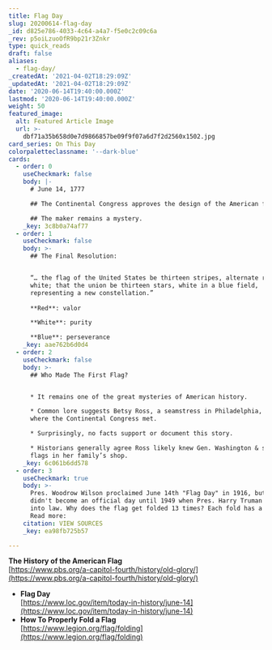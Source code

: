 ```yaml
---
title: Flag Day
slug: 20200614-flag-day
_id: d825e786-4033-4c64-a4a7-f5e0c2c09c6a
_rev: p5oiLzuoOfR9bp21r3Znkr
type: quick_reads
draft: false
aliases:
  - flag-day/
_createdAt: '2021-04-02T18:29:09Z'
_updatedAt: '2021-04-02T18:29:09Z'
date: '2020-06-14T19:40:00.000Z'
lastmod: '2020-06-14T19:40:00.000Z'
weight: 50
featured_image:
  alt: Featured Article Image
  url: >-
    dbf71a35b658d0e7d9866857be09f9f07a6d7f2d2560x1502.jpg
card_series: On This Day
colorpaletteclassname: '--dark-blue'
cards:
  - order: 0
    useCheckmark: false
    body: |-
      # June 14, 1777

      ## The Continental Congress approves the design of the American flag.

      ## The maker remains a mystery.
    _key: 3c8b0a74af77
  - order: 1
    useCheckmark: false
    body: >-
      ## The Final Resolution:


      “… the flag of the United States be thirteen stripes, alternate red and
      white; that the union be thirteen stars, white in a blue field,
      representing a new constellation.”  
        
      **Red**: valor  

      **White**: purity  

      **Blue**: perseverance
    _key: aae762b6d0d4
  - order: 2
    useCheckmark: false
    body: >-
      ## Who Made The First Flag?


      * It remains one of the great mysteries of American history.

      * Common lore suggests Betsy Ross, a seamstress in Philadelphia, the city
      where the Continental Congress met.

      * Surprisingly, no facts support or document this story.

      * Historians generally agree Ross likely knew Gen. Washington & sewed
      flags in her family’s shop.
    _key: 6c061b6dd578
  - order: 3
    useCheckmark: true
    body: >-
      Pres. Woodrow Wilson proclaimed June 14th "Flag Day" in 1916, but it
      didn't become an official day until 1949 when Pres. Harry Truman signed it
      into law. Why does the flag get folded 13 times? Each fold has a meaning.
      Read more:
    citation: VIEW SOURCES
    _key: ea98fb725b57

---
```

**The History of the American Flag**  
[https://www.pbs.org/a-capitol-fourth/history/old-glory/](https://www.pbs.org/a-capitol-fourth/history/old-glory/)

* **Flag Day**  
[https://www.loc.gov/item/today-in-history/june-14](https://www.loc.gov/item/today-in-history/june-14)
* **How To Properly Fold a Flag**  
[https://www.legion.org/flag/folding](https://www.legion.org/flag/folding)